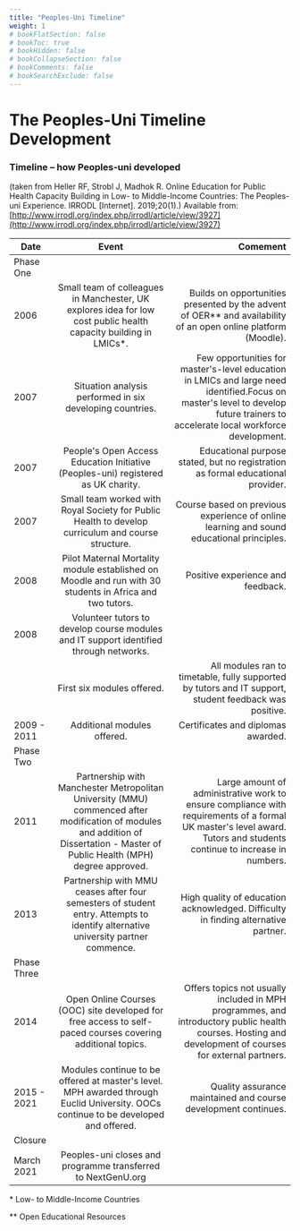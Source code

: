 ```yaml
---
title: "Peoples-Uni Timeline"
weight: 1
# bookFlatSection: false
# bookToc: true
# bookHidden: false
# bookCollapseSection: false
# bookComments: false
# bookSearchExclude: false
---
```


# The Peoples-Uni Timeline Development

### Timeline – how Peoples-uni developed

(taken from Heller RF, Strobl J, Madhok R. Online Education for Public Health Capacity Building in Low- to Middle-Income Countries: The Peoples-uni Experience. IRRODL [Internet]. 2019;20(1).) Available from: [http://www.irrodl.org/index.php/irrodl/article/view/3927](http://www.irrodl.org/index.php/irrodl/article/view/3927)

| Date        |                                                                                      Event                                                                                      |                                                                                                                                                                        Comement |
| ----------- | :-----------------------------------------------------------------------------------------------------------------------------------------------------------------------------: | ------------------------------------------------------------------------------------------------------------------------------------------------------------------------------: |
| Phase One   |                                                                                                                                                                                 |                                                                                                                                                                                 |
| 2006        |                                Small team of colleagues in Manchester, UK explores idea for low cost public health capacity building in LMICs\*.                                |                                                                Builds on opportunities presented by the advent of OER\*\* and availability of an open online platform (Moodle). |
| 2007        |                                                            Situation analysis performed in six developing countries.                                                            | Few opportunities for master's-level education in LMICs and large need identified.Focus on master's level to develop future trainers to accelerate local workforce development. |
| 2007        |                                                People's Open Access Education Initiative (Peoples-uni) registered as UK charity.                                                |                                                                                                 Educational purpose stated, but no registration as formal educational provider. |
| 2007        |                                       Small team worked with Royal Society for Public Health to develop curriculum and course structure.                                        |                                                                                        Course based on previous experience of online learning and sound educational principles. |
| 2008        |                                    Pilot Maternal Mortality module established on Moodle and run with 30 students in Africa and two tutors.                                     |                                                                                                                                               Positive experience and feedback. |
| 2008        |                                             Volunteer tutors to develop course modules and IT support identified through networks.                                              |                                                                                                                                                                                 |
|             |                                                                           First six modules offered.                                                                            |                                                                          All modules ran to timetable, fully supported by tutors and IT support, student feedback was positive. |
| 2009 - 2011 |                                                                           Additional modules offered.                                                                           |                                                                                                                                              Certificates and diplomas awarded. |
| Phase Two   |                                                                                                                                                                                 |                                                                                                                                                                                 |
| 2011        | Partnership with Manchester Metropolitan University (MMU) commenced after modification of modules and addition of Dissertation - Master of Public Health (MPH) degree approved. |            Large amount of administrative work to ensure compliance with requirements of a formal UK master's level award. Tutors and students continue to increase in numbers. |
| 2013        |                        Partnership with MMU ceases after four semesters of student entry. Attempts to identify alternative university partner commence.                         |                                                                                              High quality of education acknowledged. Difficulty in finding alternative partner. |
| Phase Three |                                                                                                                                                                                 |                                                                                                                                                                                 |
| 2014        |                                   Open Online Courses (OOC) site developed for free access to self-paced courses covering additional topics.                                    |                         Offers topics not usually included in MPH programmes, and introductory public health courses. Hosting and development of courses for external partners. |
| 2015 - 2021 |                       Modules continue to be offered at master's level. MPH awarded through Euclid University. OOCs continue to be developed and offered.                       |                                                                                                                  Quality assurance maintained and course development continues. |
| Closure     |                                                                                                                                                                                 |                                                                                                                                                                                 |
| March 2021  |                                                          Peoples-uni closes and programme transferred to NextGenU.org                                                           |                                                                                                                                                                                 |

\* Low- to Middle-Income Countries

\*\* Open Educational Resources
